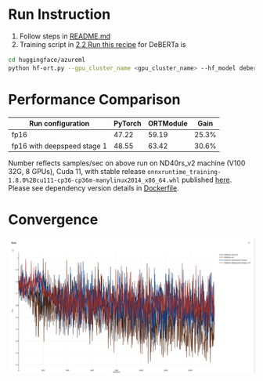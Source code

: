 # Run Instruction
1. Follow steps in [README.md](README.md)
2. Training script in [2.2 Run this recipe](README.md#2.2-Run-this-recipe) for DeBERTa is
```bash
cd huggingface/azureml
python hf-ort.py --gpu_cluster_name <gpu_cluster_name> --hf_model deberta-v2-xxlarge --run_config ort
```

# Performance Comparison
| Run configuration           | PyTorch | ORTModule | Gain  |
| -----------------           | ------- | --------- | ----- |
| fp16                        | 47.22   | 59.19     | 25.3% |
| fp16 with deepspeed stage 1 | 48.55   | 63.42     | 30.6% |

Number reflects samples/sec on above run on ND40rs_v2 machine (V100 32G, 8 GPUs), Cuda 11, with stable release `onnxruntime_training-1.8.0%2Bcu111-cp36-cp36m-manylinux2014_x86_64.whl` published [here](https://onnxruntimepackages.z14.web.core.windows.net/onnxruntime_stable_cu111.html). Please see dependency version details in [Dockerfile](docker/Dockerfile).

# Convergence
![Loss](loss_curve/deberta.png)